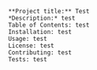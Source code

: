 
        **Project title:** Test
        *Description:* test
        Table of Contents: test
        Installation: test
        Usage: test
        License: test
        Contributing: test
        Tests: test
    